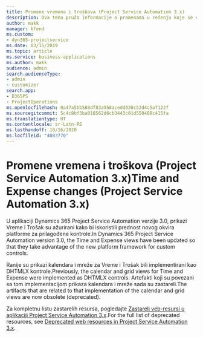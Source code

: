 ```yaml
---
title: Promene vremena i troškova (Project Service Automation 3.x)
description: Ova tema pruža informacije o promenama u rešenju koje se odnose na vreme i troškove.
author: makk
manager: kfend
ms.custom:
- dyn365-projectservice
ms.date: 03/15/2019
ms.topic: article
ms.service: business-applications
ms.author: makk
audience: admin
search.audienceType:
- admin
- customizer
search.app:
- D365PS
- ProjectOperations
ms.openlocfilehash: 0a47a5bb588df83a958acedd830c53d4c5a7122f
ms.sourcegitcommit: 5c4c9bf3ba018562d6cb3443c01d550489c415fa
ms.translationtype: HT
ms.contentlocale: sr-Latn-RS
ms.lasthandoff: 10/16/2020
ms.locfileid: "4083770"
---
```

# <a name="time-and-expense-changes-project-service-automation-3x"></a><span data-ttu-id="3de0a-103">Promene vremena i troškova (Project Service Automation 3.x)</span><span class="sxs-lookup"><span data-stu-id="3de0a-103">Time and Expense changes (Project Service Automation 3.x)</span></span>

<span data-ttu-id="3de0a-104">U aplikaciji Dynamics 365 Project Service Automation verzije 3.0, prikazi Vreme i Trošak su ažurirani kako bi iskoristili prednost novog okvira platforme za prilagođene kontrole.</span><span class="sxs-lookup"><span data-stu-id="3de0a-104">In Dynamics 365 Project Service Automation version 3.0, the Time and Expense views have been updated so that they take advantage of the new platform framework for custom controls.</span></span>

<span data-ttu-id="3de0a-105">Ranije su prikazi kalendara i mreže za Vreme i Trošak bili implementirani kao DHTMLX kontrole.</span><span class="sxs-lookup"><span data-stu-id="3de0a-105">Previously, the calendar and grid views for Time and Expense were implemented as DHTMLX controls.</span></span> <span data-ttu-id="3de0a-106">Artefakti koji su povezani sa tom implementacijom prikaza kalendara i mreže sada su zastareli.</span><span class="sxs-lookup"><span data-stu-id="3de0a-106">The artifacts that are related to that implementation of the calendar and grid views are now obsolete (deprecated).</span></span>

<span data-ttu-id="3de0a-107">Za kompletnu listu zastarelih resursa, pogledajte [Zastareli veb-resursi u aplikaciji Project Service Automation 3.x](web-resources-deprecated-v3.x.md).</span><span class="sxs-lookup"><span data-stu-id="3de0a-107">For the full list of deprecated resources, see [Deprecated web resources in Project Service Automation 3.x](web-resources-deprecated-v3.x.md).</span></span>
